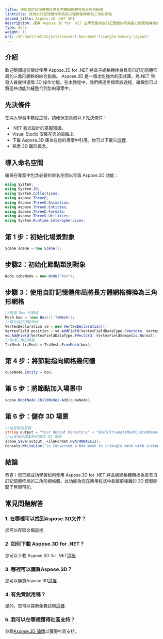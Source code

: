 ```yaml
---
title: 使用自訂記憶體佈局將長方體網格轉換為三角形網格
linktitle: 使用自訂記憶體佈局將長方體網格轉換為三角形網格
second_title: Aspose.3D .NET API
description: 探索 Aspose.3D for .NET 並學習使用自訂記憶體佈局將長方體網格轉換為三角形網格。在您的應用程式中進行 3D 建模的簡單步驟。
type: docs
weight: 11
url: /zh-hant/net/objects/convert-box-mesh-triangle-memory-layout/
---
```

## 介紹
歡迎閱讀這份關於使用 Aspose.3D for .NET 將盒子網格轉換為具有自訂記憶體佈局的三角形網格的綜合指南。 Aspose.3D 是一個功能強大的函式庫，為.NET 開發人員提供進階 3D 操作功能。在本教程中，我們將逐步探索該過程，確保您可以將這些功能無縫整合到您的專案中。
## 先決條件
在深入學習本教程之前，請確保您具備以下先決條件：
- .NET 程式設計的基礎知識。
- Visual Studio 安裝在您的電腦上。
- 下載 Aspose.3D 庫並在您的專案中引用。你可以下載它[這裡](https://releases.aspose.com/3d/net/).
- 熟悉 3D 圖形概念。
## 導入命名空間
確保在專案中包含必要的命名空間以存取 Aspose.3D 功能：
```csharp
using System;
using System.IO;
using System.Collections;
using Aspose.ThreeD;
using Aspose.ThreeD.Animation;
using Aspose.ThreeD.Entities;
using Aspose.ThreeD.Formats;
using Aspose.ThreeD.Utilities;
using System.Runtime.InteropServices;
```
## 第 1 步：初始化場景對象
```csharp
Scene scene = new Scene();
```
## 步驟2：初始化節點類別對象
```csharp
Node cubeNode = new Node("box");
```
## 步驟 3：使用自訂記憶體佈局將長方體網格轉換為三角形網格
```csharp
//取得 Box 的網格
Mesh box = (new Box()).ToMesh();
//建立自訂頂點佈局
VertexDeclaration vd = new VertexDeclaration();
VertexField position = vd.AddField(VertexFieldDataType.FVector4, VertexFieldSemantic.Position);
vd.AddField(VertexFieldDataType.FVector3, VertexFieldSemantic.Normal);
//取得三角形網格
TriMesh triMesh = TriMesh.FromMesh(box);
```
## 第 4 步：將節點指向網格幾何體
```csharp
cubeNode.Entity = box;
```
## 第 5 步：將節點加入場景中
```csharp
scene.RootNode.ChildNodes.Add(cubeNode);
```
## 第 6 步：儲存 3D 場景
```csharp
//指定輸出目錄
string output = "Your Output Directory" + "BoxToTriangleMeshCustomMemoryLayoutScene.fbx";
//以支援的檔案格式儲存 3D 場景
scene.Save(output, FileFormat.FBX7400ASCII);
Console.WriteLine("\n Converted a Box mesh to triangle mesh with custom memory layout of the vertex successfully.\nFile saved at " + output);
```
## 結論
恭喜！您已經成功學習如何使用 Aspose.3D for .NET 將盒狀網格體轉換為具有自訂記憶體佈局的三角形網格體。此功能為您在應用程式中創建更複雜的 3D 模型開闢了無限可能。
## 常見問題解答
### 1. 在哪裡可以找到Aspose.3D文件？
您可以存取文檔[這裡](https://reference.aspose.com/3d/net/).
### 2. 如何下載 Aspose.3D for .NET？
您可以下載 Aspose.3D for .NET[這裡](https://releases.aspose.com/3d/net/).
### 3. 哪裡可以購買Aspose.3D？
您可以購買Aspose.3D[這裡](https://purchase.aspose.com/buy).
### 4. 有免費試用嗎？
是的，您可以探索免費試用[這裡](https://releases.aspose.com/).
### 5. 我可以在哪裡獲得社區支持？
參觀[Aspose.3D 論壇](https://forum.aspose.com/c/3d/18)以獲得社區支持。